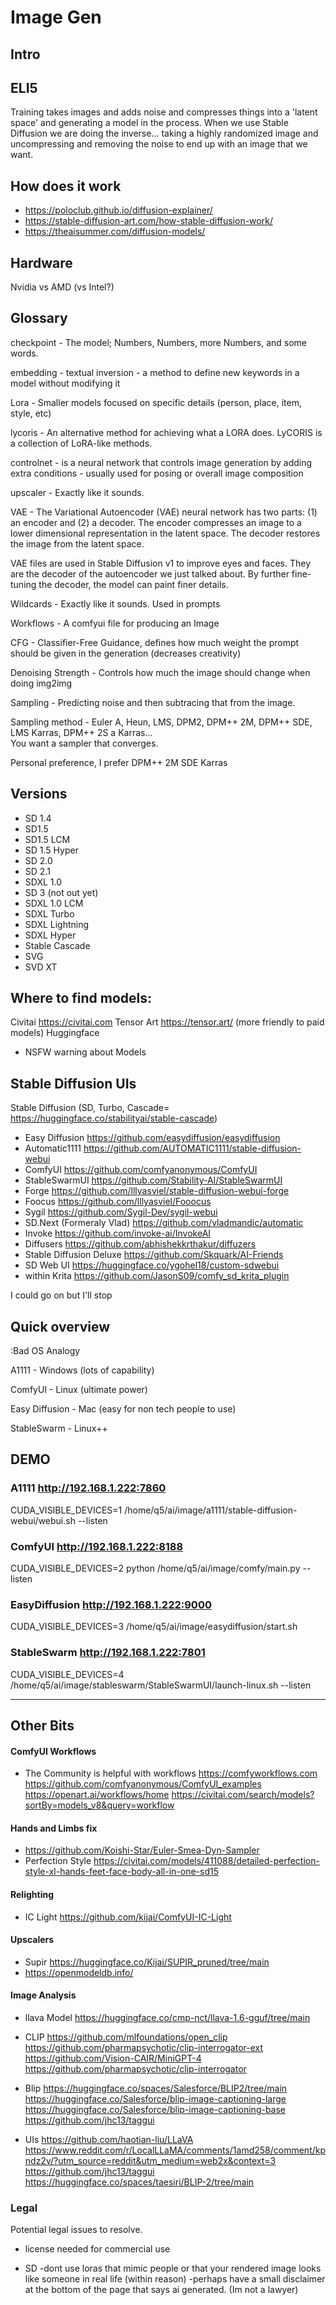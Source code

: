 Image Gen
===


## Intro


## ELI5 

Training takes images and adds noise and compresses things into a 'latent space' and generating a model in the process.  When we use Stable Diffusion we are doing the inverse... taking a highly randomized image and uncompressing and removing the noise to end up with an image that we want.


## How does it work

+ https://poloclub.github.io/diffusion-explainer/
+ https://stable-diffusion-art.com/how-stable-diffusion-work/
+ https://theaisummer.com/diffusion-models/


## Hardware

Nvidia vs AMD (vs Intel?)



## Glossary

checkpoint - The model; Numbers, Numbers, more Numbers, and some words.

embedding - textual inversion - a method to define new keywords in a model without modifying it

Lora - Smaller models focused on specific details (person, place, item, style, etc)

lycoris - An alternative method for achieving what a LORA does. LyCORIS is a collection of LoRA-like methods.

controlnet - is a neural network that controls image generation by adding extra conditions - usually used for posing or overall image composition

upscaler - Exactly like it sounds.

VAE - The Variational Autoencoder (VAE) neural network has two parts: (1) an encoder and (2) a decoder. The encoder compresses an image to a lower dimensional representation in the latent space. The decoder restores the image from the latent space.

VAE files are used in Stable Diffusion v1 to improve eyes and faces. They are the decoder of the autoencoder we just talked about. By further fine-tuning the decoder, the model can paint finer details.

Wildcards - Exactly like it sounds. Used in prompts

Workflows - A comfyui file for producing an Image

CFG - Classifier-Free Guidance, defines how much weight the prompt should be given in the generation (decreases creativity)

Denoising Strength - Controls how much the image should change when doing img2img

Sampling - Predicting noise and then subtracing that from the image.

Sampling method - Euler A, Heun, LMS, DPM2, DPM++ 2M, DPM++ SDE, LMS Karras, DPM++ 2S a Karras...  
You want a sampler that converges.

Personal preference, I prefer DPM++ 2M SDE Karras


## Versions

- SD 1.4
- SD1.5
- SD1.5 LCM
- SD 1.5 Hyper
- SD 2.0
- SD 2.1
- SDXL 1.0
- SD 3 (not out yet)
- SDXL 1.0 LCM
- SDXL Turbo
- SDXL Lightning
- SDXL Hyper
- Stable Cascade
- SVG
- SVD XT

## Where to find models:

Civitai https://civitai.com
Tensor Art https://tensor.art/ (more friendly to paid models)
Huggingface 

+ NSFW warning about Models


## Stable Diffusion UIs

Stable Diffusion (SD, Turbo, Cascade= https://huggingface.co/stabilityai/stable-cascade) 
- Easy Diffusion https://github.com/easydiffusion/easydiffusion
- Automatic1111 https://github.com/AUTOMATIC1111/stable-diffusion-webui
- ComfyUI https://github.com/comfyanonymous/ComfyUI
- StableSwarmUI https://github.com/Stability-AI/StableSwarmUI
- Forge https://github.com/lllyasviel/stable-diffusion-webui-forge
- Foocus https://github.com/lllyasviel/Fooocus
- Sygil https://github.com/Sygil-Dev/sygil-webui
- SD.Next (Formeraly Vlad) https://github.com/vladmandic/automatic
- Invoke https://github.com/invoke-ai/InvokeAI
- Diffusers https://github.com/abhishekkrthakur/diffuzers
- Stable Diffusion Deluxe https://github.com/Skquark/AI-Friends
- SD Web UI https://huggingface.co/ygohel18/custom-sdwebui 
- within Krita https://github.com/JasonS09/comfy_sd_krita_plugin

I could go on but I'll stop



## Quick overview

:Bad OS Analogy

A1111 - Windows  (lots of capability)

ComfyUI - Linux (ultimate power)

Easy Diffusion - Mac (easy for non tech people to use)

StableSwarm - Linux++



## DEMO

### A1111 http://192.168.1.222:7860

CUDA_VISIBLE_DEVICES=1  /home/q5/ai/image/a1111/stable-diffusion-webui/webui.sh --listen

### ComfyUI http://192.168.1.222:8188

CUDA_VISIBLE_DEVICES=2 python  /home/q5/ai/image/comfy/main.py --listen

### EasyDiffusion http://192.168.1.222:9000

CUDA_VISIBLE_DEVICES=3  /home/q5/ai/image/easydiffusion/start.sh

### StableSwarm http://192.168.1.222:7801

CUDA_VISIBLE_DEVICES=4  /home/q5/ai/image/stableswarm/StableSwarmUI/launch-linux.sh --listen


---

## Other Bits

#### ComfyUI Workflows
- The Community is helpful with workflows
https://comfyworkflows.com
https://github.com/comfyanonymous/ComfyUI_examples
https://openart.ai/workflows/home
https://civitai.com/search/models?sortBy=models_v8&query=workflow

#### Hands and Limbs fix
- https://github.com/Koishi-Star/Euler-Smea-Dyn-Sampler
- Perfection Style https://civitai.com/models/411088/detailed-perfection-style-xl-hands-feet-face-body-all-in-one-sd15

#### Relighting
- IC Light  https://github.com/kijai/ComfyUI-IC-Light

#### Upscalers
- Supir https://huggingface.co/Kijai/SUPIR_pruned/tree/main
- https://openmodeldb.info/



#### Image Analysis

- llava Model
https://huggingface.co/cmp-nct/llava-1.6-gguf/tree/main


- CLIP
https://github.com/mlfoundations/open_clip
https://github.com/pharmapsychotic/clip-interrogator-ext
https://github.com/Vision-CAIR/MiniGPT-4
https://github.com/pharmapsychotic/clip-interrogator

- Blip
https://huggingface.co/spaces/Salesforce/BLIP2/tree/main
https://huggingface.co/Salesforce/blip-image-captioning-large
https://huggingface.co/Salesforce/blip-image-captioning-base
https://github.com/jhc13/taggui

- UIs
https://github.com/haotian-liu/LLaVA https://www.reddit.com/r/LocalLLaMA/comments/1amd258/comment/kpndz2v/?utm_source=reddit&utm_medium=web2x&context=3
https://github.com/jhc13/taggui
https://huggingface.co/spaces/taesiri/BLIP-2/tree/main



###  Legal
Potential legal issues to resolve.

+ license needed for commercial use

+ SD -dont use loras that mimic people or that your rendered image looks like someone in real life (within reason) -perhaps have a small disclaimer at the bottom of the page that says ai generated. (Im not a lawyer)

